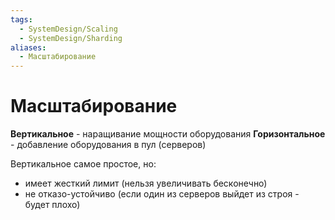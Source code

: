 ```yaml
---
tags:
  - SystemDesign/Scaling
  - SystemDesign/Sharding
aliases:
  - Масштабирование
---
```

# Масштабирование

**Вертикальное** - наращивание мощности оборудования
**Горизонтальное** - добавление оборудования в пул (серверов)

Вертикальное самое простое, но: 
- имеет жесткий лимит (нельзя увеличивать бесконечно)
- не отказо-устойчиво (если один из серверов выйдет из строя - будет плохо)

